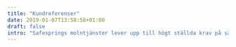 ```yaml
---
title: "Kundreferenser"
date: 2019-01-07T13:58:58+01:00
draft: false
intro: "Safesprings molntjänster lever upp till högt ställda krav på säkerhet, liksom lokala lagar och regler - idag och i framtiden. Läs mer om våra molntjänster!"
---
```

